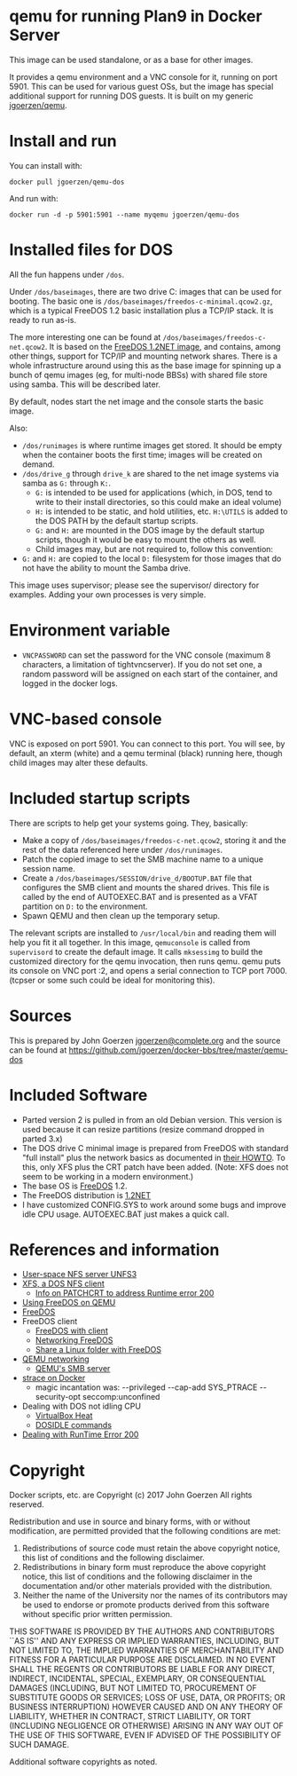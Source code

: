 # qemu for running Plan9 in Docker Server

This image can be used standalone, or as a base for other images.

It provides a qemu environment and a VNC console for it, running on
port 5901.  This can be used for various guest OSs, but the image
has special additional support for running DOS guests.  It is built
on my generic [jgoerzen/qemu](https://github.com/jgoerzen/docker-qemu).

# Install and run

You can install with:

    docker pull jgoerzen/qemu-dos

And run with:

    docker run -d -p 5901:5901 --name myqemu jgoerzen/qemu-dos

# Installed files for DOS

All the fun happens under `/dos`.

Under `/dos/baseimages`, there are two drive C: images that can be used
for booting.  The basic one is `/dos/baseimages/freedos-c-minimal.qcow2.gz`,
which is a typical FreeDOS 1.2 basic installation plus a TCP/IP stack.  It is ready to run as-is.

The more interesting one can be found at `/dos/baseimages/freedos-c-net.qcow2`.
It is based on the [FreeDOS 1.2NET image](https://www.lazybrowndog.net/freedos/virtualbox/?page_id=33),
and contains, among other things, support for TCP/IP and mounting network
shares.  There is a whole infrastructure around using this as the base
image for spinning up a bunch of qemu images (eg, for multi-node BBSs)
with shared file store using samba.  This will be described later.

By default, nodes start the net image and the console starts the basic image.

Also:

- `/dos/runimages` is where runtime images get stored.  It should be
  empty when the container boots the first time; images will be created on demand.
- `/dos/drive_g` through `drive_k` are shared to the net image systems
   via samba as `G:` through `K:`.
   - `G:` is intended to be used for applications (which, in DOS, tend to
     write to their install directories, so this could make an ideal volume)
   - `H:` is intended to be static, and hold utilities, etc.  `H:\UTILS` is
     added to the DOS PATH by the default startup scripts.
   - `G:` and `H:` are mounted in the DOS image by the default startup scripts,
     though it would be easy to mount the others as well.
   - Child images may, but are not required to, follow this convention:
- `G:` and `H:` are copied to the local `D:` filesystem for those images
   that do not have the ability to mount the Samba drive.

This image uses supervisor; please see the supervisor/ directory for
examples.  Adding your own processes is very simple.

# Environment variable

 - `VNCPASSWORD` can set the password for the VNC console
   (maximum 8 characters, a limitation of tightvncserver).  If you do not set
   one, a random password will be assigned on each start of the container, and
   logged in the docker logs.

# VNC-based console

VNC is exposed on port 5901.  You can connect to this port.  You will see, by default,
an xterm (white) and a qemu terminal (black) running here, though
child images may alter these defaults.

# Included startup scripts

There are scripts to help get your systems going.  They, basically:

 - Make a copy of `/dos/baseimages/freedos-c-net.qcow2`, storing it and the
   rest of the data referenced here under `/dos/runimages`.
 - Patch the copied image to set the SMB machine name to a unique
   session name.
 - Create a `/dos/baseimages/SESSION/drive_d/BOOTUP.BAT` file that
   configures the SMB client and mounts the shared drives.  This file
   is called by the end of AUTOEXEC.BAT and is presented as a VFAT
   partition on `D:` to the environment.
 - Spawn QEMU and then clean up the temporary setup.

The relevant scripts are installed to `/usr/local/bin` and reading them
will help you fit it all together.  In this image,
`qemuconsole` is called from `supervisord` to create the default image.
It calls `mksessimg` to build the customized directory for the qemu invocation,
then runs qemu.  qemu puts its console on VNC port :2, and opens a serial
connection to TCP port 7000.  (tcpser or some such could be ideal
for monitoring this).

# Sources

This is prepared by John Goerzen <jgoerzen@complete.org> and the source
can be found at https://github.com/jgoerzen/docker-bbs/tree/master/qemu-dos

# Included Software

- Parted version 2 is pulled in from an old Debian version.  This version is
  used because it can resize partitions (resize command dropped in parted 3.x)
- The DOS drive C minimal image is prepared from FreeDOS with standard "full install" plus
the network basics as documented in [their HOWTO](http://wiki.freedos.org/wiki/index.php/Networking_FreeDOS_-_Quick_Networking_HowTo).  To this, only XFS plus the CRT patch
have been added.  (Note: XFS does not seem to be working in a modern environment.)
- The base OS is [FreeDOS](http://www.freedos.org/) 1.2.
- The FreeDOS distribution is [1.2NET](https://www.lazybrowndog.net/freedos/virtualbox/?page_id=33)
- I have customized CONFIG.SYS to work around some bugs and improve idle
  CPU usage.  AUTOEXEC.BAT just makes a quick call.


# References and information

- [User-space NFS server UNFS3](http://unfs3.sourceforge.net/)
- [XFS, a DOS NFS client](ftp://ftp.cc.umanitoba.ca/software/pc_network/)
  - [Info on PATCHCRT to address Runtime error 200](http://www.pcmicro.com/elebbs/faq/rte200.html)
- [Using FreeDOS on QEMU](https://en.wikibooks.org/wiki/QEMU/FreeDOS)
- [FreeDOS](http://www.freedos.org/)
- FreeDOS client
  - [FreeDOS with client](https://www.lazybrowndog.net/freedos/virtualbox/?page_id=8)
  - [Networking FreeDOS](http://wiki.freedos.org/wiki/index.php/Networking_FreeDOS_-_MS_Client)
  - [Share a Linux folder with FreeDOS](https://www.lazybrowndog.net/freedos/virtualbox/?page_id=374)
- [QEMU networking](https://en.wikibooks.org/wiki/QEMU/Networking#SMB_server)
  - [QEMU's SMB server](https://wiki.archlinux.org/index.php/QEMU#QEMU.27s_built-in_SMB_server)
- [strace on Docker](https://github.com/moby/moby/issues/21051)
  - magic incantation was: --privileged --cap-add SYS_PTRACE --security-opt seccomp:unconfined
- Dealing with DOS not idling CPU
  - [VirtualBox Heat](http://wiki.freedos.org/wiki/index.php/VirtualBox_-_Heat)
  - [DOSIDLE commands](http://www.scampers.org/steve/vmware/)
- [Dealing with RunTime Error 200](http://www.pcmicro.com/elebbs/faq/rte200.html)

# Copyright

Docker scripts, etc. are
Copyright (c) 2017 John Goerzen 
All rights reserved.

Redistribution and use in source and binary forms, with or without
modification, are permitted provided that the following conditions
are met:
1. Redistributions of source code must retain the above copyright
   notice, this list of conditions and the following disclaimer.
2. Redistributions in binary form must reproduce the above copyright
   notice, this list of conditions and the following disclaimer in the
   documentation and/or other materials provided with the distribution.
3. Neither the name of the University nor the names of its contributors
   may be used to endorse or promote products derived from this software
   without specific prior written permission.

THIS SOFTWARE IS PROVIDED BY THE AUTHORS AND CONTRIBUTORS ``AS IS'' AND
ANY EXPRESS OR IMPLIED WARRANTIES, INCLUDING, BUT NOT LIMITED TO, THE
IMPLIED WARRANTIES OF MERCHANTABILITY AND FITNESS FOR A PARTICULAR PURPOSE
ARE DISCLAIMED.  IN NO EVENT SHALL THE REGENTS OR CONTRIBUTORS BE LIABLE
FOR ANY DIRECT, INDIRECT, INCIDENTAL, SPECIAL, EXEMPLARY, OR CONSEQUENTIAL
DAMAGES (INCLUDING, BUT NOT LIMITED TO, PROCUREMENT OF SUBSTITUTE GOODS
OR SERVICES; LOSS OF USE, DATA, OR PROFITS; OR BUSINESS INTERRUPTION)
HOWEVER CAUSED AND ON ANY THEORY OF LIABILITY, WHETHER IN CONTRACT, STRICT
LIABILITY, OR TORT (INCLUDING NEGLIGENCE OR OTHERWISE) ARISING IN ANY WAY
OUT OF THE USE OF THIS SOFTWARE, EVEN IF ADVISED OF THE POSSIBILITY OF
SUCH DAMAGE.

Additional software copyrights as noted.

